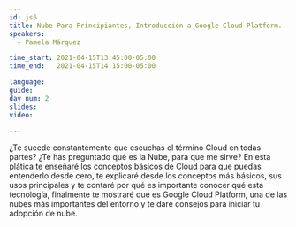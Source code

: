 ```yaml
---
id: js6
title: Nube Para Principiantes, Introducción a Google Cloud Platform.
speakers:
  - Pamela Márquez

time_start: 2021-04-15T13:45:00-05:00
time_end:   2021-04-15T14:15:00-05:00

language: 
guide:
day_num: 2
slides: 
video: 

---
```


¿Te sucede constantemente que escuchas el término Cloud en todas partes? ¿Te has preguntado qué es la Nube, para que me sirve? En esta plática te enseñaré los conceptos básicos de Cloud para que puedas entenderlo desde cero, te explicaré desde los conceptos más básicos, sus usos principales y te contaré por qué es importante conocer qué esta tecnología, finalmente te mostraré qué es Google Cloud Platform, una de las nubes más importantes del entorno y te daré consejos para iniciar tu adopción de nube.

